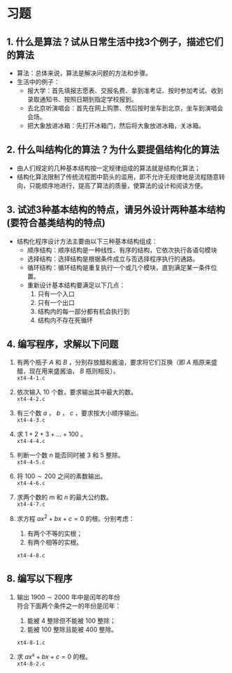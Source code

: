 # 习题

## 1. 什么是算法？试从日常生活中找3个例子，描述它们的算法

- 算法：总体来说，算法是解决问题的方法和步骤。  
- 生活中的例子：
  - 报大学：首先填报志愿表、交报名费、拿到准考证、按时参加考试、收到录取通知书、按照日期到指定学校报到。  
  - 去北京听演唱会：首先在网上购票、然后按时坐车到北京，坐车到演唱会会场。
  - 把大象放进冰箱：先打开冰箱门，然后将大象放进冰箱，关冰箱。

## 2. 什么叫结构化的算法？为什么要提倡结构化的算法

- 由人们规定的几种基本结构按一定规律组成的算法就是结构化算法；
- 结构化算法限制了传统流程图中箭头的滥用，即不允许无规律地是流程随意转向，只能顺序地进行，提高了算法的质量，使算法的设计和阅读方便。

## 3. 试述3种基本结构的特点，请另外设计两种基本结构(要符合基类结构的特点)

- 结构化程序设计方法主要由以下三种基本结构组成：
  - 顺序结构：顺序结构是一种线性、有序的结构，它依次执行各语句模块
  - 选择结构：选择结构是根据条件成立与否选择程序执行的通路。
  - 循环结构：循环结构是重复执行一个或几个模块，直到满足某一条件位置。
  - 重新设计基本结构要满足以下几点：
    1. 只有一个入口
    2. 只有一个出口
    3. 结构内的每一部分都有机会执行到
    4. 结构内不存在死循环

## 4. 编写程序，求解以下问题

1. 有两个瓶子 $A$ 和 $B$ ，分别存放醋和酱油，要求将它们互换（即 $A$ 瓶原来盛醋，现在用来盛酱油， $B$ 瓶则相反）。  
`xt4-4-1.c`
2. 依次输入 $10$ 个数，要求输出其中最大的数。  
`xt4-4-2.c`
3. 有三个数 $a$ ， $b$ ， $c$ ，要求按大小顺序输出。  
`xt4-4-3.c`
4. 求 $1+2+3+\dots+100$ 。  
`xt4-4-4.c`
5. 判断一个数 $n$ 能否同时被 $3$ 和 $5$ 整除。  
`xt4-4-5.c`
6. 将 $100\sim 200$ 之间的素数输出。  
`xt4-4-6.c`
7. 求两个数的 $m$ 和 $n$ 的最大公约数。  
`xt4-4-7.c`
8. 求方程 $ax^2+bx+c=0$ 的根。分别考虑：
    1. 有两个不等的实根；
    2. 有两个相等的实根。

    `xt4-4-8.c`

## 8. 编写以下程序

1. 输出 $1900\sim 2000$ 年中是闰年的年份  
符合下面两个条件之一的年份是闰年：

    1. 能被 $4$ 整除但不能被 $100$ 整除；
    2. 能被 $100$ 整除且能被 $400$ 整除。

    `xt4-8-1.c`
3. 求 $ax²+bx+c=0$ 的根。  
`xt4-8-2.c`
